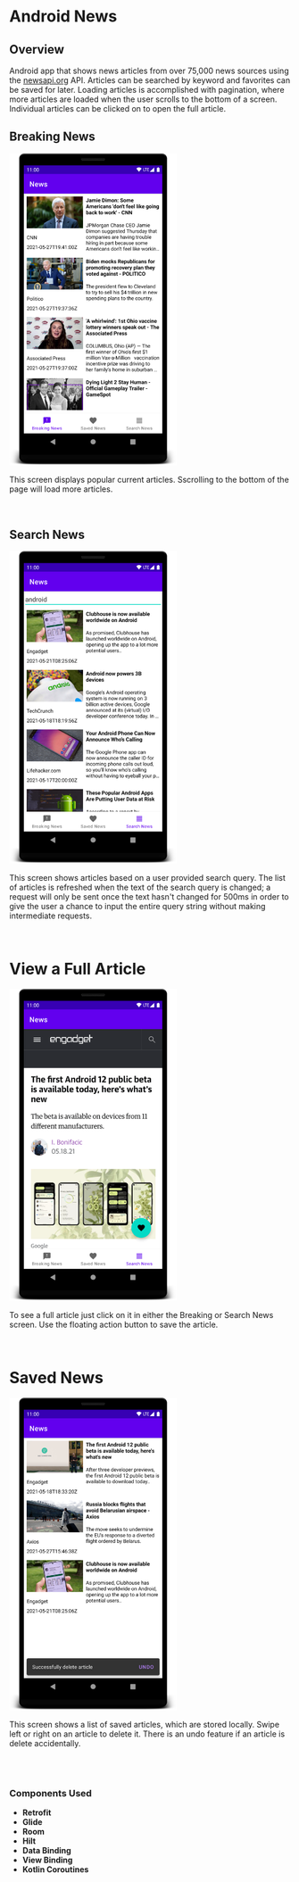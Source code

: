 # Android News

## Overview
Android app that shows news articles from over 75,000 news sources using the [newsapi.org](https://newsapi.org/) API. Articles can be searched by keyword and favorites can be saved for later. Loading articles is accomplished with pagination, where more articles are loaded when the user scrolls to the bottom of a screen. Individual articles can be clicked on to open the full article.

## Breaking News
<img src="screenshots/BreakingNews.png" width="300">

This screen displays popular current articles. Sscrolling to the bottom of the page will load more articles.

<br>

## Search News
<img src="screenshots/SearchNews.png" width="300">

This screen shows articles based on a user provided search query. The list of articles is refreshed when the text of the search query is changed; a request will only be sent once the text hasn't changed for 500ms in order to give the user a chance to input the entire query string without making intermediate requests.

<br>


# View a Full Article
<img src="screenshots/ViewArticle.png" width="300">

To see a full article just click on it in either the Breaking or Search News screen. Use the floating action button to save the article.

<br>


# Saved News
<img src="screenshots/SavedNews.png" width="300">

This screen shows a list of saved articles, which are stored locally. Swipe left or right on an article to delete it. There is an undo feature if an article is delete accidentally.

<br>
<br>

### Components Used
* **Retrofit**
* **Glide**
* **Room**
* **Hilt**
* **Data Binding**
* **View Binding**
* **Kotlin Coroutines**